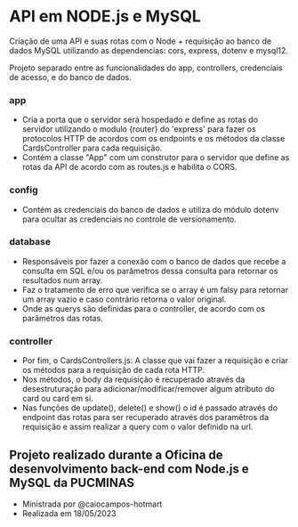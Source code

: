 # API em NODE.js e MySQL

Criação de uma API e suas rotas com o Node + requisição ao banco de dados MySQL utilizando as dependencias: cors, express, dotenv e mysql12.

Projeto separado entre as funcionalidades do app, controllers, credenciais de acesso, e do banco de dados.


### app
- Cria a porta que o servidor será hospedado e define as rotas do servidor utilizando o modulo {router} do 'express' para fazer os protocolos HTTP de acordos com os endpoints e os métodos da classe CardsController para cada requisição.
- Contém a classe "App" com um construtor para o servidor que define as rotas da API de acordo com as routes.js e habilita o CORS.

### config
- Contém as credenciais do banco de dados e utiliza do módulo dotenv para ocultar as credenciais no controle de versionamento.
### database
- Responsáveis por fazer a conexão com o banco de dados que recebe a consulta em SQL e/ou os parâmetros dessa consulta para retornar os resultados num array.
- Faz o tratamento de erro que verifica se o array é um falsy para retornar um array vazio e caso contrário retorna o valor original.
- Onde as querys são definidas para o controller, de acordo com os parâmetros das rotas.<br>
### controller
- Por fim, o CardsControllers.js: A classe que vai fazer a requisição e criar os métodos para a requisição de cada rota HTTP.<br>
- Nos métodos, o body da requisição é recuperado através da desestruturação para adicionar/modificar/remover algum atributo do card ou card em si.
- Nas funções de update(), delete() e show() o id é passado através do endpoint das rotas para ser recuperado através dos paramêtros da requisição e assim realizar a query com o valor definido na url.
  

## Projeto realizado durante a Oficina de desenvolvimento back-end com Node.js e MySQL da PUCMINAS
- Ministrada por @caiocampos-hotmart
- Realizada em 18/05/2023
